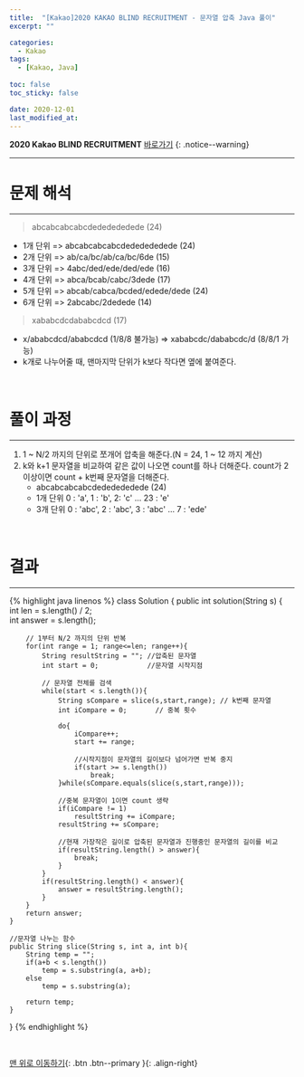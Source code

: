 ```yaml
---
title:  "[Kakao]2020 KAKAO BLIND RECRUITMENT - 문자열 압축 Java 풀이" 
excerpt: ""

categories:
  - Kakao
tags:
  - [Kakao, Java]
 
toc: false
toc_sticky: false

date: 2020-12-01
last_modified_at:
---
```


**2020 Kakao BLIND RECRUITMENT** [바로가기](https://tech.kakao.com/2019/10/02/kakao-blind-recruitment-2020-round1/) 
{: .notice--warning}

---
# 문제 해석
---
> abcabcabcabcdededededede (24)

- 1개 단위 => abcabcabcabcdededededede (24)
- 2개 단위 => ab/ca/bc/ab/ca/bc/6de (15)
- 3개 단위 => 4abc/ded/ede/ded/ede (16)
- 4개 단위 => abca/bcab/cabc/3dede (17)
- 5개 단위 => abcab/cabca/bcded/edede/dede (24)
- 6개 단위 => 2abcabc/2dedede (14)

> xababcdcdababcdcd (17)

- x/ababcdcd/ababcdcd (1/8/8 불가능) => xababcdc/dababcdc/d (8/8/1 가능)
- k개로 나누어줄 때, 맨마지막 단위가 k보다 작다면 옆에 붙여준다.

<br>

# 풀이 과정
---
1. 1 ~ N/2 까지의 단위로 쪼개어 압축을 해준다.(N = 24, 1 ~ 12 까지 계산)
2. k와 k+1 문자열을 비교하여 같은 값이 나오면 count를 하나 더해준다. count가 2이상이면 count + k번째 문자열을 더해준다.
    - abcabcabcabcdededededede (24)
    - 1개 단위 0 : 'a', 1 : 'b', 2: 'c' ... 23 : 'e'
    - 3개 단위 0 : 'abc', 2 : 'abc', 3 : 'abc' ... 7 : 'ede' 

<br>

# 결과
---

{% highlight java linenos %}
class Solution {
    public int solution(String s) {        
        int len = s.length() / 2;        
        int answer = s.length();
        
        // 1부터 N/2 까지의 단위 반복
        for(int range = 1; range<=len; range++){
            String resultString = ""; //압축된 문자열           
            int start = 0;            //문자열 시작지점

            // 문자열 전체를 검색
            while(start < s.length()){
                String sCompare = slice(s,start,range); // k번째 문자열
                int iCompare = 0;       // 중복 횟수
                                       
                do{
                    iCompare++;
                    start += range;

                    //시작지점이 문자열의 길이보다 넘어가면 반복 중지
                    if(start >= s.length())
                        break;
                }while(sCompare.equals(slice(s,start,range)));

                //중복 문자열이 1이면 count 생략
                if(iCompare != 1)
                    resultString += iCompare;                    
                resultString += sCompare;

                //현재 가장작은 길이로 압축된 문자열과 진행중인 문자열의 길이를 비교              
                if(resultString.length() > answer){
                    break;
                }
            }
            if(resultString.length() < answer){
                answer = resultString.length();
            }
        }        
        return answer;
    }

    //문자열 나누는 함수
    public String slice(String s, int a, int b){
        String temp = "";
        if(a+b < s.length())
            temp = s.substring(a, a+b);
        else
            temp = s.substring(a);
        
        return temp;
    }
}
{% endhighlight %}

<br>

[맨 위로 이동하기](#){: .btn .btn--primary }{: .align-right}